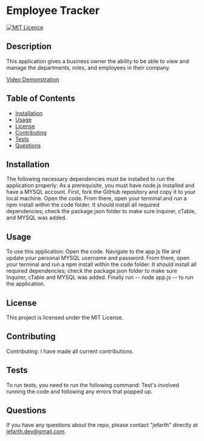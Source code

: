 # Employee Tracker
[![MIT Licence](https://badges.frapsoft.com/os/mit/mit.png?v=103)](https://opensource.org/licenses/mit-license.php)

## Description
This application gives a business owner the ability to be able to view and manage the departments, roles, and employees in their company.

[Video Demonstration](https://drive.google.com/file/d/1_CIxYwSkR6Uw6tgdCda_6OPxfSTPNUSX/view)

## Table of Contents 

* [Installation](#installation)
* [Usage](#usage)
* [License](#license)
* [Contributing](#contributing)
* [Tests](#tests)
* [Questions](#questions)

## Installation
The following necessary dependencies must be installed to run the application properly: As a prerequisite, you must have node.js installed and have a MYSQL account. First, fork the GitHub repository and copy it to your local machine. Open the code. From there, open your terminal and run a npm install within the code folder. It should install all required dependencies; check the package.json folder to make sure Inquirer, cTable, and MYSQL was added.

## Usage
To use this application: Open the code. Navigate to the app.js file and update your personal MYSQL username and password. From there, open your terminal and run a npm install within the code folder. It should install all required dependencies; check the package.json folder to make sure Inquirer, cTable and MYSQL was added. Finally run -- node app.js -- to run the application.

## License
This project is licensed under the MIT License.

## Contributing
Contributing: I have made all current contributions.

## Tests
To run tests, you need to run the following command: Test's involved running the code and following any errors that popped up.

## Questions
If you have any questions about the repo, please contact "jefarth" directly at jefarth.dev@gmail.com.

